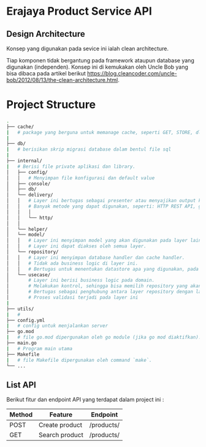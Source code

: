 # Erajaya Product Service API

## Design Architecture
Konsep yang digunakan pada sevice ini ialah clean architecture. 

Tiap komponen tidak bergantung pada framework ataupun database yang digunakan (independen). Konsep ini di kemukakan oleh Uncle Bob yang bisa dibaca pada artikel berikut https://blog.cleancoder.com/uncle-bob/2012/08/13/the-clean-architecture.html.


# Project Structure
```bash
.
├── cache/
|   # package yang berguna untuk memanage cache, seperti GET, STORE, dll
|   
├── db/
|   # berisikan skrip migrasi database dalam bentul file sql
|   
├── internal/
|   # Berisi file private aplikasi dan library.
│   ├── config/
│   │   # Menyimpan file konfigurasi dan default value
│   ├── console/
│   ├── db/
│   └── delivery/
│   │   # Layer ini bertugas sebagai presenter atau menyajikan output ke client
│   │   # Banyak metode yang dapat digunakan, seperti: HTTP REST API, gRPC, GraphQL. Pada kasus ini saya menggunakan HTTP REST API
│   │   │
│   │   └── http/ 
│   │   
│   └── helper/
│   └── model/
│   │   # Layer ini menyimpan model yang akan digunakan pada layer lainnya. 
│   │   # Layer ini dapat diakses oleh semua layer.
│   └── repository/
│   │   # Layer ini menyimpan database handler dan cache handler. 
│   │   # Tidak ada business logic di layer ini.
│   │   # Bertugas untuk menentukan datastore apa yang digunakan, pada kasus ini saya menggunakan RDBMS PostgreSQL
│   └── usecase/
│       # Layer ini berisi business logic pada domain.
│       # Melakukan kontrol, sehingga bisa memilih repository yang akan digunakan
│       # Bertugas sebagai penghubung antara layer repository dengan layer delivery.
│       # Proses validasi terjadi pada layer ini
|   
├── utils/
|   # 
├── config.yml
|   # config untuk menjalankan server
├── go.mod
|   # file go.mod dipergunakan oleh go module (jika go mod diaktifkan).
├── main.go
|   # Program main utama
├── Makefile
|   # file Makefile dipergunakan oleh command `make`.
└── ...
```

## List API
Berikut fitur dan endpoint API yang terdapat dalam project ini :

| Method | Feature        | Endpoint   |
|--------|----------------|------------|
| POST   | Create product | /products/ |
| GET    | Search product | /products/ |
